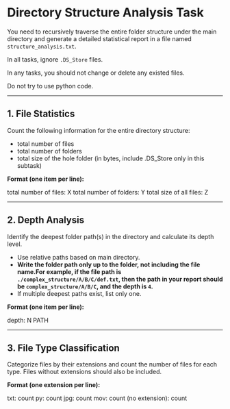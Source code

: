 # Directory Structure Analysis Task

You need to recursively traverse the entire folder structure under the main directory and generate a detailed statistical report in a file named `structure_analysis.txt`.

In all tasks, ignore `.DS_Store` files.

In any tasks, you should not change or delete any existed files.

Do not try to use python code.

---

## 1. File Statistics

Count the following information for the entire directory structure:

- total number of files
- total number of folders
- total size of the hole folder (in bytes, include .DS_Store only in this subtask)

**Format (one item per line):**

total number of files: X
total number of folders: Y
total size of all files: Z

---

## 2. Depth Analysis

Identify the deepest folder path(s) in the directory and calculate its depth level.

- Use relative paths based on main directory.
- **Write the folder path only up to the folder, not including the file name.For example, if the file path is `./complex_structure/A/B/C/def.txt`, then the path in your report should be `complex_structure/A/B/C`, and the depth is `4`.**
- If multiple deepest paths exist, list only one.

**Format (one item per line):**

depth: N
PATH

---

## 3. File Type Classification

Categorize files by their extensions and count the number of files for each type.
Files without extensions should also be included.

**Format (one extension per line):**

txt: count
py: count
jpg: count
mov: count
(no extension): count
